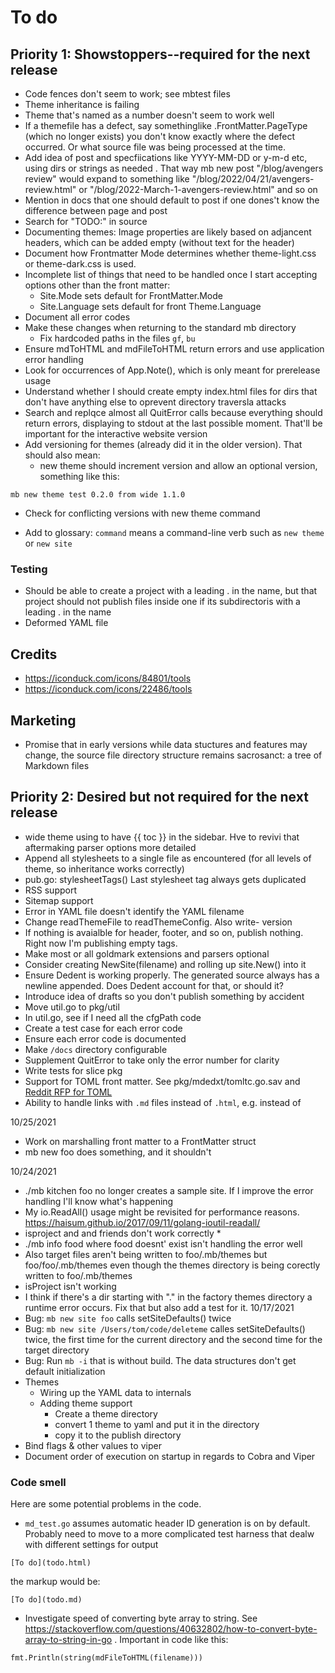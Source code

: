 # To do

## Priority 1: Showstoppers--required for the next release
* Code fences don't seem to work; see mbtest files
* Theme inheritance is failing
* Theme that's named as a number doesn't seem to work well
* If a themefile has a defect, say somethinglike .FrontMatter.PageType (which no longer exists) you don't know exactly where the defect occurred. Or what source file was being processed at the time.
* Add idea of post and specfiications like YYYY-MM-DD or y-m-d etc, using dirs or strings as needed . That way mb new post "/blog/avengers review" would expand to something like "/blog/2022/04/21/avengers-review.html" or "/blog/2022-March-1-avengers-review.html" and so on 
* Mention in docs that one should default to post if one dones't know the difference between page and post
* Search for "TODO:" in source
* Documenting themes:
  Image properties are likely based on adjancent headers, which can be added empty (without text for the header)
* Document how Frontmatter Mode determines whether
theme-light.css or theme-dark.css is used.
* Incomplete list of things that need to be handled once I start accepting
options other than the front matter:
  - Site.Mode sets default for FrontMatter.Mode
  - Site.Language sets default for front Theme.Language
* Document all error codes
* Make these changes when returning to the standard mb directory
  - Fix hardcoded paths in the files `gf`, `bu`
* Ensure mdToHTML and mdFileToHTML return errors and use application error handling
* Look for occurrences of App.Note(), which is only meant for prerelease usage
* Understand whether I should create empty index.html files for dirs
that don't have anything else to oprevent directory traversla attacks
* Search and replqce almost all QuitError calls because
everything should return errors, displaying to stdout at the last
possible moment.
That'll be important for the interactive website version
* Add versioning for themes (already did it in the older version). That should also mean:
  - new theme should increment version and allow an optional version, something like this: 

```
mb new theme test 0.2.0 from wide 1.1.0

```
  - Check for conflicting versions with new theme command
* Add to glossary: `command` means a command-line verb such as `new theme` or `new site`

### Testing
* Should be able to create a project with a leading . in the name, but
that project should not publish files inside one if its subdirectoris with
a leading . in the name
* Deformed YAML file

## Credits
* https://iconduck.com/icons/84801/tools
* https://iconduck.com/icons/22486/tools

## Marketing
* Promise that in early versions while data stuctures and features may change, the
source file directory structure remains sacrosanct: a tree of Markdown files

## Priority 2: Desired but not required for the next release
* wide theme using to have {{ toc }} in the sidebar. Hve to revivi that aftermaking parser options more detailed
* Append all stylesheets to a single file as encountered (for all levels of theme, so inheritance works correctly)
* pub.go: stylesheetTags()  Last stylesheet tag always gets duplicated
* RSS support
* Sitemap support
* Error in YAML file doesn't identify the YAML filename
* Change readThemeFile to readThemeConfig. Also write- version
* If nothing is avaialble for header, footer, and so on, 
publish nothing. Right now I'm publishing empty tags.
* Make most or all goldmark extensions and parsers optional
* Consider creating NewSite(filename) and rolling up site.New() into it
* Ensure Dedent is working properly. The generated source always has a newline appended. Does Dedent account for that, or should it?
* Introduce idea of drafts so you don't publish something by accident
* Move util.go to pkg/util
* In util.go, see if I need all the cfgPath code
* Create a test case for each error code
* Ensure each error code is documented
* Make `/docs` directory configurable
* Supplement QuitError to take only the error number for clarity
* Write tests for slice pkg
* Support for TOML front matter. See pkg/mdedxt/tomltc.go.sav and 
[Reddit RFP for TOML](https://www.reddit.com/r/golang/comments/pthh4p/paying_gig_for_foss_project_extending_the/)
* Ability to handle links with `.md` files instead of `.html`,
e.g. instead of

10/25/2021
* Work on marshalling front matter to a FrontMatter struct
* mb new foo does something, and it shouldn't

10/24/2021
* ./mb kitchen foo no longer creates a sample site. If I improve
the error handling I'll know what's happening
* My io.ReadAll() usage might be revisited for performance reasons. https://haisum.github.io/2017/09/11/golang-ioutil-readall/
* isproject and and friends don't work correctly *
* ./mb info food where food doesnt' exist isn't handling the error well
* Also target files aren't being written to foo/.mb/themes but foo/foo/.mb/themes even though the themes directory is being corectly written to foo/.mb/themes
* isProject isn't working
* I think if there's a dir starting with "." in the factory themes directory
a runtime error occurs. Fix that but also add a test for it.
10/17/2021
* Bug: `mb new site foo` calls setSiteDefaults() twice
* Bug: `mb new site /Users/tom/code/deleteme` calles setSiteDefaults() twice, the 
first time for the current directory and the second time for the target directory
* Bug: Run `mb -i` that is without build. The data structures don't get default initialization
* Themes
  - Wiring up the YAML data to internals
  - Adding theme support
    - Create a theme directory
    - convert 1 theme to yaml and put it in the directory
    - copy it to the publish directory
* Bind flags & other values to viper
* Document order of execution on startup in regards to Cobra and Viper

### Code smell

Here are some potential problems in the code.

* `md_test.go` assumes automatic header ID generation is on by default. 
Probably need to move to a more complicated test harness that dealw
with different settings for output

`[To do](todo.html)`

the markup would be:

`[To do](todo.md)`

* Investigate speed of converting byte array to string. See https://stackoverflow.com/questions/40632802/how-to-convert-byte-array-to-string-in-go . Important in code like this: 

```
fmt.Println(string(mdFileToHTML(filename)))
```
